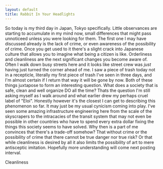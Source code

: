 ```yaml
---
layout: default
title: Rabbit In Your Headlights
---
```


So today is my third day in Japan, Tokyo specifically. Little observances are starting to accumulate in my mind now, small differences that might pass unnoticeed
unless you were looking for them. The first one I may have discussed already is the lack of crime, or even awareness of the possibility of crime. Once you get 
used to it there's a slight crack into Japanese culture that allows you to imagine what being a citizen is like. Orderliness and cleanliness are the next significant changes you become aware of. Often I walk down busy streets here and it looks like street crew was <i>just</i> having just turned the corner ahead of me. I saw a piece of trash today not in a recepticle, literally my first piece of trash I've seen in three days, and I'm almost certain if I return that way it will be gone by now. Both of these things juxtapose to form an interesting question. What does a society that is safe, clean and well organize DO all the time? Thats the question I'm still asking myself as I walk around and what earlier drew my perhaps cruel label of "Eloi". Honestly however it's the closest I can get to describing this phenomenon so far. It may just be my usual cynicism coming into play. I've seen some amazing infrastructure engineering here from the scale of the skyscrapers to the intracacies of the transit system that may not even be possible in other countries who have to spend every extra dollar fixing the things this society seems to have solved. Why then is a part of me convinces that there's a trade-off somehow? That without crime or the possibility of crime that there cannot be true danger nor true risk? Or that while cleanliness is desired by all it also limits the possibility of art to mere antisceptic imitation. Hopefully more understanding will come next posting interval. 

Cleanliness
